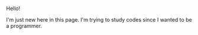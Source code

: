 Hello!

I'm just new here in this page. I'm trying to study codes since I wanted to be a programmer.

